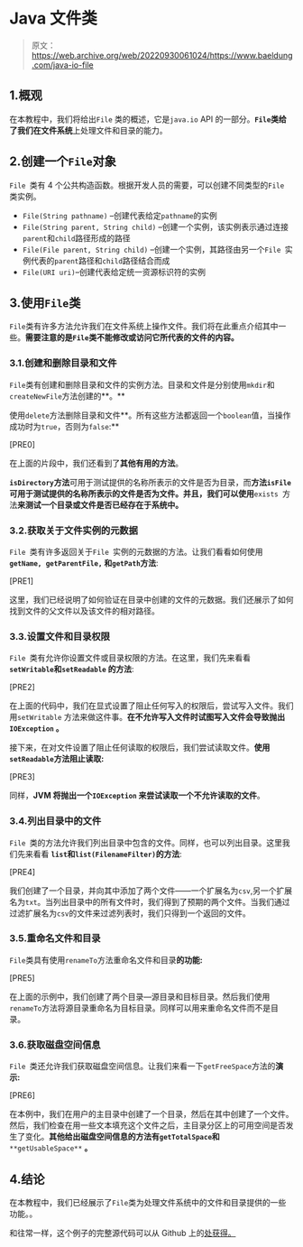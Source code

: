 # Java 文件类

> 原文：<https://web.archive.org/web/20220930061024/https://www.baeldung.com/java-io-file>

## 1.概观

在本教程中，我们将给出`File` 类的概述，它是`java.io` API 的一部分。**`File`类给了我们在文件系统**上处理文件和目录的能力。

## 2.创建一个`File`对象

`File `类有 4 个公共构造函数。根据开发人员的需要，可以创建不同类型的`File` 类实例。

*   `File(String pathname)` –创建代表给定`pathname`的实例
*   `File(String parent, String child)` –创建一个实例，该实例表示通过连接`parent`和`child`路径形成的路径
*   `File(File parent, String child)` –创建一个实例，其路径由另一个`File `实例代表的`parent`路径和`child`路径结合而成
*   `File(URI uri)`–创建代表给定统一资源标识符的实例

## 3.使用`File`类

`File`类有许多方法允许我们在文件系统上操作文件。我们将在此重点介绍其中一些。**需要注意的是`File`类不能修改或访问它所代表的文件的内容。**

### 3.1.创建和删除目录和文件

`File`类有创建和删除目录和文件的实例方法。目录和文件是分别使用`mkdir`和`createNewFile`方法创建的**。**

使用`delete`方法删除目录和文件**。所有这些方法都返回一个`boolean`值，当操作成功时为`true`，否则为`false`:**

[PRE0]

在上面的片段中，我们还看到了**其他有用的方法**。

**`isDirectory`方法**可用于测试提供的名称所表示的文件是否为目录，而**方法`isFile`可用于测试提供的名称所表示的文件是否为文件。并且，我们可以使用**`exists `方法**来测试一个目录或文件是否已经存在于系统中。**

### 3.2.获取关于文件实例的元数据

`File `类有许多返回关于`File `实例的元数据的方法。让我们看看如何使用 **`getName, getParentFile,` 和`getPath`方法**:

[PRE1]

这里，我们已经说明了如何验证在目录中创建的文件的元数据。我们还展示了如何找到文件的父文件以及该文件的相对路径。

### 3.3.设置文件和目录权限

`File `类有允许你设置文件或目录权限的方法。在这里，我们先来看看 **`setWritable`和`setReadable` 的方法**:

[PRE2]

在上面的代码中，我们在显式设置了阻止任何写入的权限后，尝试写入文件。我们用`setWritable` 方法来做这件事。**在不允许写入文件时试图写入文件会导致抛出`IOException` 。**

接下来，在对文件设置了阻止任何读取的权限后，我们尝试读取文件。**使用`setReadable`方法阻止读取:**

[PRE3]

同样，**JVM 将抛出一个`IOException` 来尝试读取一个不允许读取的文件**。

### 3.4.列出目录中的文件

`File `类的方法允许我们列出目录中包含的文件。同样，也可以列出目录。这里我们先来看看 **`list`和`list(FilenameFilter)`的方法**:

[PRE4]

我们创建了一个目录，并向其中添加了两个文件——一个扩展名为`csv`,另一个扩展名为`txt`。当列出目录中的所有文件时，我们得到了预期的两个文件。当我们通过过滤扩展名为`csv`的文件来过滤列表时，我们只得到一个返回的文件。

### 3.5.重命名文件和目录

`File`类具有使用`renameTo`方法重命名文件和目录**的功能:**

[PRE5]

在上面的示例中，我们创建了两个目录—源目录和目标目录。然后我们使用`renameTo`方法将源目录重命名为目标目录。同样可以用来重命名文件而不是目录。

### 3.6.获取磁盘空间信息

`File `类还允许我们获取磁盘空间信息。让我们来看一下`getFreeSpace`方法的**演示:**

[PRE6]

在本例中，我们在用户的主目录中创建了一个目录，然后在其中创建了一个文件。然后，我们检查在用一些文本填充这个文件之后，主目录分区上的可用空间是否发生了变化。**其他给出磁盘空间信息的方法有`getTotalSpace`和** `**getUsableSpace**` **。**

## 4.结论

在本教程中，我们已经展示了`File`类为处理文件系统中的文件和目录提供的一些功能。。

和往常一样，这个例子的完整源代码可以从 Github 上的[处获得。](https://web.archive.org/web/20221127062543/https://github.com/eugenp/tutorials/tree/master/core-java-modules/core-java-io-apis)